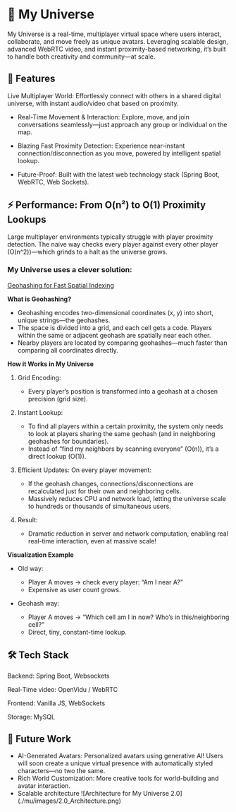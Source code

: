 # 🌌 My Universe
My Universe is a real-time, multiplayer virtual space where users interact, collaborate, and move freely as unique avatars. Leveraging scalable design, advanced WebRTC video, and instant proximity-based networking, it’s built to handle both creativity and community—at scale.

## 🚀 Features
Live Multiplayer World:
Effortlessly connect with others in a shared digital universe, with instant audio/video chat based on proximity.

- Real-Time Movement & Interaction:
  Explore, move, and join conversations seamlessly—just approach any group or individual on the map.

- Blazing Fast Proximity Detection:
  Experience near-instant connection/disconnection as you move, powered by intelligent spatial lookup.

- Future-Proof:
  Built with the latest web technology stack (Spring Boot, WebRTC, Web Sockets).

## ⚡ Performance: From O(n²) to O(1) Proximity Lookups
Large multiplayer environments typically struggle with player proximity detection. The naive way checks every player against every other player (O(n^2))—which grinds to a halt as the universe grows.

### My Universe uses a clever solution:

<u>Geohashing for Fast Spatial Indexing</u>

<b>What is Geohashing?</b>

- Geohashing encodes two-dimensional coordinates (x, y) into short, unique strings—the geohashes.
- The space is divided into a grid, and each cell gets a code. Players within the same or adjacent geohash are spatially near each other.
- Nearby players are located by comparing geohashes—much faster than comparing all coordinates directly.

<b>How it Works in My Universe</b>

1. Grid Encoding:
   - Every player’s position is transformed into a geohash at a chosen precision (grid size).

2. Instant Lookup:
   - To find all players within a certain proximity, the system only needs to look at players sharing the same geohash (and in neighboring geohashes for boundaries).
   - Instead of “find my neighbors by scanning everyone” (O(n)), it’s a direct lookup (O(1)).

3. Efficient Updates:
   On every player movement:
   - If the geohash changes, connections/disconnections are recalculated just for their own and neighboring cells.
   - Massively reduces CPU and network load, letting the universe scale to hundreds or thousands of simultaneous users.

4. Result:
   - Dramatic reduction in server and network computation, enabling real real-time interaction, even at massive scale!

<b>Visualization Example</b>
- Old way:
  - Player A moves → check every player: “Am I near A?”
  - Expensive as user count grows.

- Geohash way:
  - Player A moves → “Which cell am I in now? Who’s in this/neighboring cell?”
  - Direct, tiny, constant-time lookup.
 
## 🛠️ Tech Stack
Backend: Spring Boot, Websockets

Real-Time video: OpenVidu / WebRTC

Frontend: Vanilla JS, WebSockets

Storage: MySQL

## 🌟 Future Work
- AI-Generated Avatars:
  Personalized avatars using generative AI! Users will soon create a unique virtual presence with automatically styled characters—no two the same.
- Rich World Customization:
  More creative tools for world-building and avatar interaction.
- Scalable architecture
  ![Architecture for My Universe 2.0] (./mu/images/2.0_Architecture.png)
